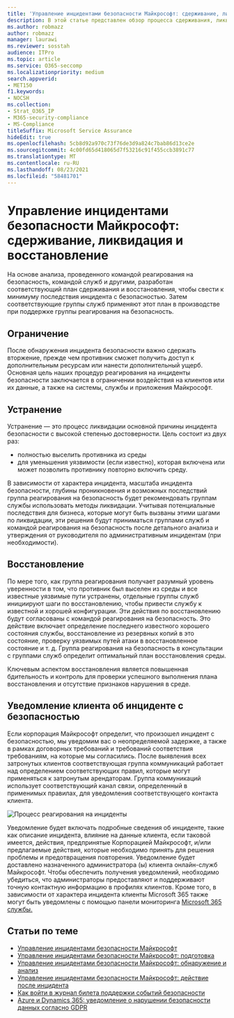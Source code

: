 ```yaml
---
title: 'Управление инцидентами безопасности Майкрософт: сдерживание, ликвидация и восстановление'
description: В этой статье представлен обзор процесса сдерживания, ликвидации и восстановления инцидентов безопасности в онлайн-службах Microsoft.
ms.author: robmazz
author: robmazz
manager: laurawi
ms.reviewer: sosstah
audience: ITPro
ms.topic: article
ms.service: O365-seccomp
ms.localizationpriority: medium
search.appverid:
- MET150
f1.keywords:
- NOCSH
ms.collection:
- Strat_O365_IP
- M365-security-compliance
- MS-Compliance
titleSuffix: Microsoft Service Assurance
hideEdit: true
ms.openlocfilehash: 5cb8d92a970c73f76de3d9a824c7bab86d13ce2e
ms.sourcegitcommit: 4c00fd65d418065d7f53216c91f455ccb3891c77
ms.translationtype: MT
ms.contentlocale: ru-RU
ms.lasthandoff: 08/23/2021
ms.locfileid: "58481701"
---
```

# <a name="microsoft-security-incident-management-containment-eradication-and-recovery"></a>Управление инцидентами безопасности Майкрософт: сдерживание, ликвидация и восстановление

На основе анализа, проведенного командой реагирования на безопасность, командой служб и другими, разработан соответствующий план сдерживания и восстановления, чтобы свести к минимуму последствия инцидента с безопасностью. Затем соответствующие группы служб применяют этот план в производстве при поддержке группы реагирования на безопасность.

## <a name="containment"></a>Ограничение

После обнаружения инцидента безопасности важно сдержать вторжение, прежде чем противник сможет получить доступ к дополнительным ресурсам или нанести дополнительный ущерб. Основная цель наших процедур реагирования на инциденты безопасности заключается в ограничении воздействия на клиентов или их данные, а также на системы, службы и приложения Майкрософт.

## <a name="eradication"></a>Устранение

Устранение — это процесс ликвидации основной причины инцидента безопасности с высокой степенью достоверности. Цель состоит из двух раз:

- полностью выселить противника из среды
- для уменьшения уязвимости (если известно), которая включена или может позволить противнику повторно включить среду.

В зависимости от характера инцидента, масштаба инцидента безопасности, глубины проникновения и возможных последствий группа реагирования на безопасность будет рекомендовать группам службы использовать методы ликвидации. Учитывая потенциальные последствия для бизнеса, которые могут быть вызваны этими шагами по ликвидации, эти решения будут приниматься группами служб и командой реагирования на безопасность после детального анализа и утверждения от руководителя по административным инцидентам (при необходимости).

## <a name="recovery"></a>Восстановление

По мере того, как группа реагирования получает разумный уровень уверенности в том, что противник был выселен из среды и все известные уязвимые пути устранены, отдельные группы служб инициируют шаги по восстановлению, чтобы привести службу к известной и хорошей конфигурации. Эти действия по восстановлению будут согласованы с командой реагирования на безопасность. Это действие включает определение последнего известного хорошего состояния службы, восстановление из резервных копий в это состояние, проверку уязвимых путей атаки в восстановленное состояние и т. д. Группа реагирования на безопасность в консультации с группами служб определит оптимальный план восстановления среды.

Ключевым аспектом восстановления является повышенная бдительность и контроль для проверки успешного выполнения плана восстановления и отсутствие признаков нарушения в среде.

## <a name="customer-notification-of-security-incident"></a>Уведомление клиента об инциденте с безопасностью

Если корпорация Майкрософт определит, что произошел инцидент с безопасностью, мы уведомим вас о неопределяемой задержке, а также в рамках договорных требований и требований соответствия требованиям, на которые мы согласились. После выявления всех затронутых клиентов соответствующая группа коммуникаций работает над определением соответствующих правил, которые могут применяться к затронутым арендаторам. Группа коммуникаций использует соответствующий канал связи, определенный в применимых правилах, для уведомления соответствующего контакта клиента.

![Процесс реагирования на инциденты](../media/assurance-incident-response-process.png)

Уведомление будет включать подробные сведения об инциденте, такие как описание инцидента, влияние на данные клиента, если таковой имеется, действия, предпринятые Корпорацией Майкрософт, и/или предлагаемые действия, которые необходимо принять для решения проблемы и предотвращения повторения. Уведомление будет доставлено назначенного администратора (ы) клиента онлайн-служб Майкрософт. Чтобы обеспечить получения уведомлений, необходимо убедиться, что администраторы предоставляют и поддерживают точную контактную информацию в профилях клиентов. Кроме того, в зависимости от характера инцидента клиенты Microsoft 365 также могут быть уведомлены с помощью панели мониторинга [Microsoft 365 службы.](http://status.yammer.com/)

## <a name="related-articles"></a>Статьи по теме

- [Управление инцидентами безопасности Майкрософт](assurance-security-incident-management.md)
- [Управление инцидентами безопасности Майкрософт: подготовка](assurance-sim-preparation.md)
- [Управление инцидентами безопасности Майкрософт: обнаружение и анализ](assurance-sim-detection-analysis.md)
- [Управление инцидентами безопасности Майкрософт: действие после инцидента](assurance-sim-post-incident-activity.md)
- [Как войти в журнал билета поддержки событий безопасности](/azure/security/fundamentals/event-support-ticket)
- [Azure и Dynamics 365: уведомление о нарушении безопасности данных согласно GDPR](/compliance/regulatory/gdpr-breach-azure-dynamics)
